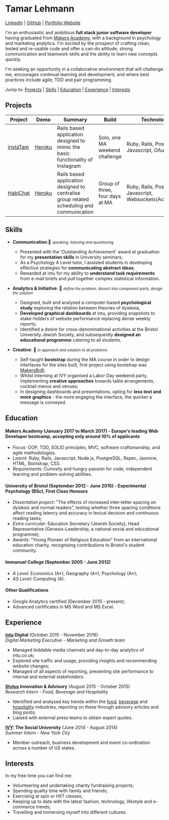 # Tamar Lehmann

[LinkedIn](https://www.linkedin.com/in/tamar-lehmann-770799a1/) | [GitHub](https://github.com/tamarlehmann) | [Portfolio Website](http://tamarlehmann.co.uk)              

I'm an enthusiastic and ambitious **full stack junior software developer** having graduated from [Makers Academy](http://www.makersacademy.com/), with a background in psychology and marketing analytics. I'm excited by the prospect of crafting clean, tested and re-usable code and offer a can-do attitude, strong communication and teamwork skills and the ability to learn new concepts quickly.

I'm seeking an opportunity in a collaborative environment that will challenge me, encourages continual learning and development, and where best practices include agile, TDD and pair programming.

Jump to: [Projects](https://github.com/tamarlehmann/CV#projects) | [Skills](https://github.com/tamarlehmann/CV#skills) | [Education](https://github.com/tamarlehmann/CV#education) | [Experience](https://github.com/tamarlehmann/CV#experience) | [Interests](https://github.com/tamarlehmann/CV#interests)

## Projects

| Project | Demo |Summary | Build | Technologies | Testing |
|  ------ |  ---- | ----- | ----- | -------------| ------- |
| [instaTam](https://github.com/tamarlehmann/instagram-challenge) | [Heroku](http://instatam.herokuapp.com) | Rails based application designed to mimic the basic functionality of Instagram | Solo, one MA weekend challenge | Ruby, Rails, PostgreSQL, Javascript, OAuth | RSpec, Capybara |
| [HabiChat](https://github.com/laurenrosie/HabiChat) | [Heroku](https://habichat.herokuapp.com) | Rails based application designed to centralise group related scheduling and communication | Group of three, four days at MA | Ruby, Rails, PostgreSQL, Javascript, Websockets(ActionCable) | RSpec, Capybara |



## Skills

- **Communication**:💪 <small> *speaking, listening and questioning* </small>

  - Presented with the 'Outstanding Achievement' award at graduation for my **presentation skills** in University seminars;
  - As a Psychology A Level tutor, I assisted students in developing effective strategies for **communicating abstract ideas**;
  - Rewarded at intu for my ability to **understand task requirements** from e-mail briefs and pull together complex statistical information.


- **Analytics & Initiative**: 💪 <small> *define the problem, dissect into component parts, design the solution*  </small>

  - Designed, built and analysed a computer-based **psychological study** exploring the relation between theories of dyslexia;
  - **Developed graphical dashboards** at intu, providing snapshots to stake-holders of website performance replacing dense weekly reports;
  - Identified a desire for cross-denominational activities at the Bristol University Jewish Society, and subsequently **designed an educational programme** catering to all students.


- **Creative**: 💪 <small> *in approach and solution to all problems* </small>
  - Self-taught **bootstrap** during the MA course in order to design interfaces for the sites built, first project using bootstrap was [MakersBnB](https://github.com/dylanrhodius/MakersBnB-challenge);
  - Whilst interning at IVY organised a Labor Day weekend party, implementing **creative approaches** towards table arrangements, cocktail menus and venues;
  - In designing dashboards and presentations, opting for **less text and more graphics** - the more engaging the interface, the quicker a message is conveyed.


## Education

#### Makers Academy (January 2017 to March 2017) -  Europe's leading Web Developer bootcamp, accepting only around 10% of applicants
- *Focus*: OOP, TDD, SOLID principles, MVC, software craftsmanship, and agile methodologies.
- *Learnt*: Ruby, Rails, Javascript, Node.js, PostgreSQL, Rspec, Jasmine, HTML, Bootstrap, CSS.
- *Requirements*: Curiosity and hungry passion for code, independent learning and problem-solving abilities.


#### University of Bristol (September 2012 - June 2015) - Experimental Psychology (BSc), First Class Honours

- *Dissertation project*: "The effects of increased inter-letter spacing on dyslexic and normal readers", testing whether three spacing conditions affect reading latency and accuracy in lexical decision and continuous reading tasks;
- *Extra curricular*: Education Secretary (Jewish Society), Head Representative (Genesis-Leadership, a national social and educational programme);
- *Awards*: "Young Pioneer of Religious Education" from an international education charity, recognising contributions to Bristol's student community.

#### Immanuel College (September 2005 - June 2012)

- *A Level*: Economics (A\*), Geography (A\*), Psychology (A\*);
- *AS Level*: Computing (A).

#### Other Qualifications

- Google Analytics certified (December 2015 - present);
- Advanced certificates in MS Word and MS Excel.

## Experience

**[intu](http://intu.co.uk/ ) Digital** (October 2015 - November 2016)    
*Digital Marketing Executive - Marketing and Growth team*

- Managed biddable media channels and day-to-day analytics of intu.co.uk;
- Explored site traffic and usage, providing insights and recommending website changes;
- Managed of all aspects of reporting, presenting site performance to internal and external stakeholders.

**[Stylus](http://www.stylus.com/) Innovation & Advisory** (August 2015 - October 2015)   
*Research Intern - Food, Beverage and Hospitality*  

- Identified and analysed key trends within the [food](http://www.stylus.com/vksjnm), [beverage](http://www.stylus.com/zqkvgn) and [hospitality](http://www.stylus.com/hlhvzp) industries, reporting on these through advisory articles and blog posts;
- Liaised with external press teams to obtain expert quotes.

**[IVY](https://www.ivy.com/): The Social University** (June 2014 - August 2014)    
*Summer Intern - New York City*

- Member outreach, business development and event co-ordination across a number of US states.

## Interests
In my free time you can find me:
 - Volunteering and undertaking charity fundraising projects;
 - Spending quality time with family and friends;
 - Exercising at spin or HIIT classes;
 - Keeping up to date with the latest fashion, technology, lifestyle and e-commerce trends;
 - Travelling and immersing myself into different cultures.
